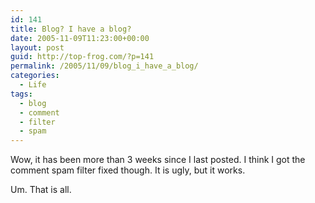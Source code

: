 ```yaml
---
id: 141
title: Blog? I have a blog?
date: 2005-11-09T11:23:00+00:00
layout: post
guid: http://top-frog.com/?p=141
permalink: /2005/11/09/blog_i_have_a_blog/
categories:
  - Life
tags:
  - blog
  - comment
  - filter
  - spam
---
```

Wow, it has been more than 3 weeks since I last posted. I think I got the comment spam filter fixed though. It is ugly, but it works.

Um. That is all.